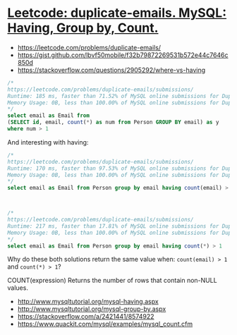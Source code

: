 # [Leetcode: duplicate-emails. MySQL: Having, Group by, Count. ](https://leetcode.com/problems/duplicate-emails/)

- https://leetcode.com/problems/duplicate-emails/
- https://gist.github.com/lbvf50mobile/f32b79872269531b572e44c7646c850d
- https://stackoverflow.com/questions/2905292/where-vs-having

```SQL
/*
https://leetcode.com/problems/duplicate-emails/submissions/
Runtime: 185 ms, faster than 71.52% of MySQL online submissions for Duplicate Emails.
Memory Usage: 0B, less than 100.00% of MySQL online submissions for Duplicate Emails.
*/
select email as Email from
(SELECT id, email, count(*) as num from Person GROUP BY email) as y
where num > 1
```

And interesting with having:

```SQL
/*
https://leetcode.com/problems/duplicate-emails/submissions/
Runtime: 170 ms, faster than 97.53% of MySQL online submissions for Duplicate Emails.
Memory Usage: 0B, less than 100.00% of MySQL online submissions for Duplicate Emails..
*/
select email as Email from Person group by email having count(email) > 1



/*
https://leetcode.com/problems/duplicate-emails/submissions/
Runtime: 217 ms, faster than 17.81% of MySQL online submissions for Duplicate Emails.
Memory Usage: 0B, less than 100.00% of MySQL online submissions for Duplicate Emails..
*/
select email as Email from Person group by email having count(*) > 1
```

Why do these both solutions return the same value when: `count(email) > 1` and `count(*) > 1`?

COUNT(expression)
Returns the number of rows that contain non-NULL values.

- http://www.mysqltutorial.org/mysql-having.aspx
- http://www.mysqltutorial.org/mysql-group-by.aspx
- https://stackoverflow.com/a/2421441/8574922
- https://www.quackit.com/mysql/examples/mysql_count.cfm